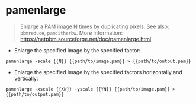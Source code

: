 # pamenlarge

> Enlarge a PAM image N times by duplicating pixels.
> See also: `pbmreduce`, `pamditherbw`.
> More information: <https://netpbm.sourceforge.net/doc/pamenlarge.html>.

- Enlarge the specified image by the specified factor:

`pamenlarge -scale {{N}} {{path/to/image.pam}} > {{path/to/output.pam}}`

- Enlarge the specified image by the specified factors horizontally and vertically:

`pamenlarge -xscale {{XN}} -yscale {{YN}} {{path/to/image.pam}} > {{path/to/output.pam}}`
